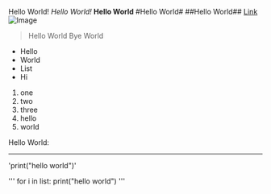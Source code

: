 Hello World!
*Hello World!*
**Hello World**
#Hello World#
##Hello World##
[Link](https://a1yao.github.io/cse15l-lab-reports/)
![Image](https://www.google.com/url?sa=i&url=https%3A%2F%2Fwww.theguardian.com%2Flifeandstyle%2F2020%2Fsep%2F05%2Fwhat-cats-mean-by-miaow-japans-pet-guru-knows-just-what-your-feline-friend-wants&psig=AOvVaw0EBYk-bHrekob_SB_KPdSi&ust=1649546078549000&source=images&cd=vfe&ved=0CAoQjRxqFwoTCJCjupLMhfcCFQAAAAAdAAAAABAD)

> Hello World
> Bye World

* Hello
* World
* List
* Hi

1. one
2. two
3. three
4. hello
5. world

Hello World:
***

'print("hello world")'

'''
for i in list:
  print("hello world")
'''
